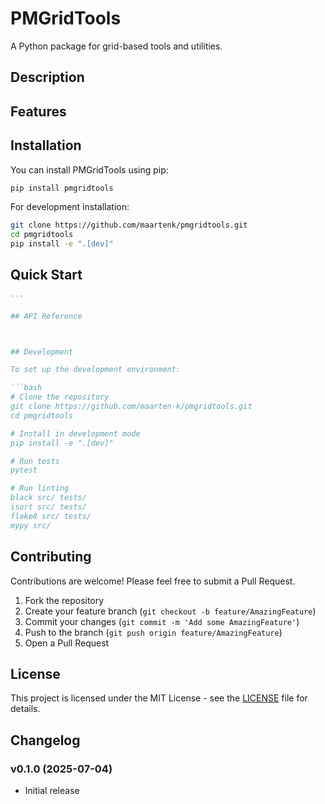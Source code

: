 # PMGridTools

A Python package for grid-based tools and utilities.

## Description



## Features


## Installation

You can install PMGridTools using pip:

```bash
pip install pmgridtools
```

For development installation:

```bash
git clone https://github.com/maartenk/pmgridtools.git
cd pmgridtools
pip install -e ".[dev]"
```

## Quick Start

```python
'''

## API Reference



## Development

To set up the development environment:

```bash
# Clone the repository
git clone https://github.com/maarten-k/pmgridtools.git
cd pmgridtools

# Install in development mode
pip install -e ".[dev]"

# Run tests
pytest

# Run linting
black src/ tests/
isort src/ tests/
flake8 src/ tests/
mypy src/
```

## Contributing

Contributions are welcome! Please feel free to submit a Pull Request.

1. Fork the repository
2. Create your feature branch (`git checkout -b feature/AmazingFeature`)
3. Commit your changes (`git commit -m 'Add some AmazingFeature'`)
4. Push to the branch (`git push origin feature/AmazingFeature`)
5. Open a Pull Request

## License

This project is licensed under the MIT License - see the [LICENSE](LICENSE) file for details.

## Changelog

### v0.1.0 (2025-07-04)

- Initial release
